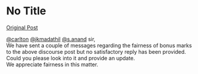 # No Title

[Original Post](https://discourse.onlinedegree.iitm.ac.in/t/172246/47)

<p><a class="mention" href="/u/carlton">@carlton</a> <a class="mention" href="/u/jkmadathil">@jkmadathil</a> <a class="mention" href="/u/s.anand">@s.anand</a> sir,<br>
We have sent a couple of messages regarding the fairness of bonus marks to the above discourse post but no satisfactory reply has been provided. Could you please look into it and provide an update.<br>
We appreciate fairness in this matter.</p>